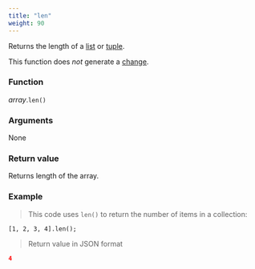 ```yaml
---
title: "len"
weight: 90
---
```


Returns the length of a [list](..) or [tuple](../../tuple).

This function does *not* generate a [change](../../../overview/changes).

### Function

*array*.`len()`

### Arguments

None

### Return value

Returns length of the array.

### Example

> This code uses `len()` to return the number of items in a collection:

```thingsdb,json_response
[1, 2, 3, 4].len();
```

> Return value in JSON format

```json
4
```
